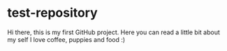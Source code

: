 # test-repository
Hi there, this is my first GitHub project. 
Here you can read a little bit about my self 
I love coffee, puppies and food :)
